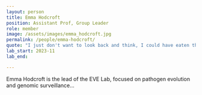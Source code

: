 ```yaml
---
layout: person
title: Emma Hodcroft
position: Assistant Prof, Group Leader
role: member
image: /assets/images/emma_hodcroft.jpg
permalink: /people/emma-hodcroft/
quote: "I just don't want to look back and think, I could have eaten that"
lab_start: 2023-11
lab_end:

---
```


Emma Hodcroft is the lead of the EVE Lab, focused on pathogen evolution and genomic surveillance...
